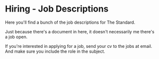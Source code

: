 # Hiring - Job Descriptions

Here you'll find a bunch of the job descriptions for The Standard. 

Just because there's a document in here, it doesn't necessarily me there's a job open. 

If you're interested in applying for a job, send your cv to the jobs at email. And make sure you include the role in the subject.
